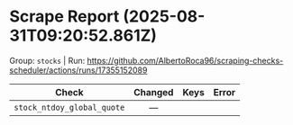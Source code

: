 # Scrape Report (2025-08-31T09:20:52.861Z)

Group: `stocks`  |  Run: https://github.com/AlbertoRoca96/scraping-checks-scheduler/actions/runs/17355152089

| Check | Changed | Keys | Error |
|---|:---:|:--|:--|
| `stock_ntdoy_global_quote` | — |  |  |
